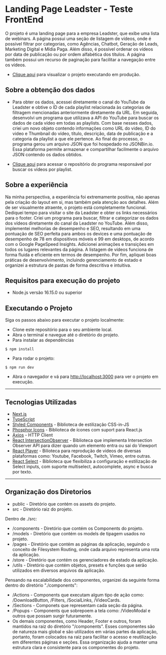 # Landing Page Leadster - Teste FrontEnd

O projeto é uma landing page para a empresa Leadster, que exibe uma lista de webinars. A página possui uma seção de listagem de vídeos, onde é possível filtrar por categorias, como Agências, Chatbot, Geração de Leads, Marketing Digital e Mídia Paga. Além disso, é possível ordenar os vídeos por data de publicação ou por ordem alfabética dos títulos. A página também possui um recurso de paginação para facilitar a navegação entre os vídeos.

- [Clique aqui](https://leadster-video-page.vercel.app/) para visualizar o projeto executando em produção.

## Sobre a obtenção dos dados

- Para obter os dados, acessei diretamente o canal do YouTube da Leadster e obtive o ID de cada playlist relacionada às categorias de filtragem mencionadas anteriormente diretamente da URL. Em seguida, desenvolvi um programa que utilizava a API do YouTube para buscar os dados de cada vídeo em todas as playlists. Com base nesses dados, criei um novo objeto contendo informações como URL do video, ID do video e Thumbnail do vídeo, título, descrição, data de publicação e a categoria da playlist a que ele pertence. Ao final do processo, o programa gerou um arquivo JSON que foi hospedado no JSONBin.io. Essa plataforma permite armazenar e compartilhar facilmente o arquivo JSON contendo os dados obtidos.

- [Clique aqui](https://github.com/MagnoPach/youtube-playlists-seeker) para acessar o repositório do programa responsável por buscar os vídeos por playlist.

## Sobre a experiência

Na minha perspectiva, a experiência foi extremamente positiva, não apenas pela criação do layout em si, mas também pela atenção aos detalhes. Além de ser visualmente atraente, o projeto está completamente funcional. Dediquei tempo para visitar o site da Leadster e obter os links necessários para o footer. Criei um programa para buscar, filtrar e categorizar os dados dos vídeos diretamente do canal da Leadster no YouTube. Além disso, implementei melhorias de desempenho e SEO, resultando em uma pontuação de SEO perfeita para ambos os devices e uma pontuação de desempenho de 78 em dispositivos móveis e 99 em desktops, de acordo com o Google PageSpeed Insights. Adicionei animações e transições em todos os lugares relevantes da página. A listagem de vídeos funciona de forma fluida e eficiente em termos de desempenho. Por fim, apliquei boas práticas de desenvolvimento, incluindo gerenciamento de estado e organizei a estrutura de pastas de forma descritiva e intuitiva.

## Requisitos para execução do projeto

- Node.js versão 16.15.0 ou superior

## Executando o Projeto

Siga os passos abaixo para executar o projeto localmente:

- Clone este repositório para o seu ambiente local.
- Abra o terminal e navegue até o diretório do projeto.
- Para instalar as dependências

```console
$ npm install
```

- Para rodar o projeto:

```console
$ npm run dev
```

- Abra o navegador e vá para [http://localhost:3000](http://localhost:3000) para ver o projeto em execução.

---

## Tecnologias Utilizadas

- [Next.js](https://nextjs.org)
- [TypeScript](https://www.typescriptlang.org/)
- [Styled Components](https://styled-components.com/) - Biblioteca de estilização CSS-in-JS
- [Phosphor Icons](https://phosphoricons.com/) - Biblioteca de ícones com suport para React.js
- [Axios](https://axios-http.com/ptbr/docs/intro) - HTTP Client
- [React IntersectionObserver](https://react-intersection-observer.vercel.app/?path=/docs/intro--docs) - Biblioteca que implementa Intersection Observer API para dizer quando um elemento entra ou sai do Viewport
- [React Player](https://cookpete.com/react-player/) - Bilioteca para reprodução de videos de diversas plataformas como: Youtube, Facebook, Twitch, Vimeo, entre outras.
- [React Select](https://react-select.com/home) - Biblioteca que flexibiliza a configuração e estilização de Select inputs, com suporte multiselect, autocomplete, async e busca por texto.

---

## Organização dos Diretorios

- public - Diretório que contém os assets do projeto.
- src - Diretório raiz do projeto.

Dentro de ./src:

- /components - Diretório que contém os Components do projeto.
- /models - Diretório que contém os models de tipagem usados no projeto.
- /pages - Diretório que contém as páginas da aplicação, seguindo o conceito de Filesystem Routing, onde cada arquivo representa uma rota da aplicação.
- /store - Diretório que contém os gerenciadores de estado da aplicação.
- /utils - Diretório que contém objetos, presets e funções que serão utilizados em diversos arquivos da aplicação.

Pensando na escalabilidade dos componentes, organizei da seguinte forma dentro do diretório "./components":

- /Actions - Components que executam algum tipo de ação como: /DownloadButton, /Filters, /SocialLinks, /VideoCards.
- /Sections - Componets que representam cada seção da página.
- /Popups - Components que sobrepoem a tela como: /VideoModal e outros que possam surgir futuramente.
- Os demais componentes, como Header, Footer e outros, foram mantidos na raiz do diretório "/components". Esses componentes são de natureza mais global e são utilizados em várias partes da aplicação, portanto, foram colocados na raiz para facilitar o acesso e reutilização em diferentes páginas e seções. Essa organização ajuda a manter uma estrutura clara e consistente para os componentes do projeto.
